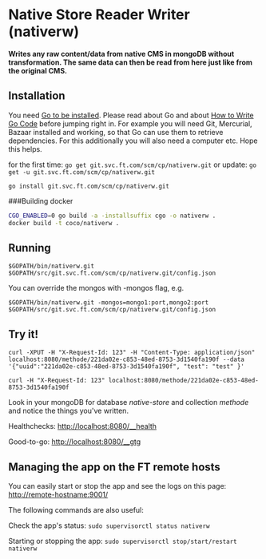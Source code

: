 # Native Store Reader Writer (nativerw)

__Writes any raw content/data from native CMS in mongoDB without transformation.
The same data can then be read from here just like from the original CMS.__

## Installation

You need [Go to be installed](https://golang.org/doc/install). Please read about Go and about [How to Write Go Code](https://golang.org/doc/code.html) before jumping right in. For example you will need Git, Mercurial, Bazaar installed and working, so that Go can use them to retrieve dependencies. For this additionally you will also need a computer etc. Hope this helps.

for the first time: `go get git.svc.ft.com/scm/cp/nativerw.git` or update: `go get -u git.svc.ft.com/scm/cp/nativerw.git`
	
`go install git.svc.ft.com/scm/cp/nativerw.git`

###Building docker

```bash
CGO_ENABLED=0 go build -a -installsuffix cgo -o nativerw .
docker build -t coco/nativerw .
```

## Running

`$GOPATH/bin/nativerw.git $GOPATH/src/git.svc.ft.com/scm/cp/nativerw.git/config.json`

You can override the mongos with -mongos flag, e.g.

`$GOPATH/bin/nativerw.git -mongos=mongo1:port,mongo2:port $GOPATH/src/git.svc.ft.com/scm/cp/nativerw.git/config.json`

## Try it!

`curl -XPUT -H "X-Request-Id: 123" -H "Content-Type: application/json" localhost:8080/methode/221da02e-c853-48ed-8753-3d1540fa190f --data '{"uuid":"221da02e-c853-48ed-8753-3d1540fa190f", "test": "test" }'`

`curl -H "X-Request-Id: 123" localhost:8080/methode/221da02e-c853-48ed-8753-3d1540fa190f`

Look in your mongoDB for database _native-store_ and collection _methode_ and notice the things you've written.

Healthchecks: [http://localhost:8080/__health](http://localhost:8080/__health)

Good-to-go: [http://localhost:8080/__gtg](http://localhost:8080/__gtg)


## Managing the app on the FT remote hosts

You can easily start or stop the app and see the logs on this page: [http://remote-hostname:9001/](http://ftapp08074-lvpr-uk-int:9001/)

The following commands are also useful:

Check the app's status: `sudo supervisorctl status nativerw`

Starting or stopping the app: `sudo supervisorctl stop/start/restart nativerw`
